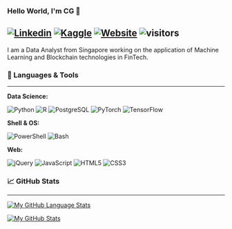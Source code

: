 ### Hello World, I'm CG 👋

[![Linkedin](https://img.shields.io/badge/-|%20sihcheeguan-blue?style=flat&logo=Linkedin&logoColor=white)](https://www.linkedin.com/in/sihcheeguan/)
[![Kaggle](https://img.shields.io/badge/-|%20ninjakira-20BEFF?style=flat&logo=kaggle&logoColor=white)](https://www.kaggle.com/ninjakira)
[![Website](https://img.shields.io/badge/-|%20ninjakira.github.io-47CCCC?style=flat&logo=Google-Chrome&logoColor=white)](https://ninjakira.github.io)
![visitors](https://visitor-badge.glitch.me/badge?page_id=ninjakira)
---

I am a Data Analyst from Singapore working on the application of Machine Learning and Blockchain technologies in FinTech.

### &#x1F527; Languages & Tools
---

**Data Science:**

![Python](https://img.shields.io/badge/-Python-informational?style=flat&logo=python&logoColor=white&color=2bbc8a&labelColor=505050)
![R](https://img.shields.io/badge/-R-informational?style=flat&logo=r&logoColor=white&color=2bbc8a&labelColor=505050)
![PostgreSQL](https://img.shields.io/badge/-SQL-informational?style=flat&logo=postgresql&logoColor=white&color=2bbc8a&labelColor=505050)
![PyTorch](https://img.shields.io/badge/-PyTorch-informational?style=flat&logo=pytorch&logoColor=white&color=2bbc8a&labelColor=505050)
![TensorFlow](https://img.shields.io/badge/-TensorFlow-informational?style=flat&logo=tensorflow&logoColor=white&color=2bbc8a&labelColor=505050)

**Shell & OS:**

![PowerShell](https://img.shields.io/badge/-PowerShell-informational?style=flat&logo=powershell&logoColor=white&color=2bbc8a&labelColor=505050)
![Bash](https://img.shields.io/badge/-Bash-informational?style=flat&logo=gnu-bash&logoColor=white&color=2bbc8a&labelColor=505050)

**Web:**

![jQuery](https://img.shields.io/badge/%20-jQuery-informational?style=flat&logo=jquery&logoColor=white&color=2bbc8a&labelColor=505050)
![JavaScript](https://img.shields.io/badge/%20-JavaScript-informational?style=flat&logo=javascript&logoColor=white&color=2bbc8a&labelColor=505050)
![HTML5](https://img.shields.io/badge/%20-HTML-informational?style=flat&logo=html5&logoColor=white&color=2bbc8a&labelColor=505050)
![CSS3](https://img.shields.io/badge/%20-CSS-informational?style=flat&logo=css3&logoColor=white&color=2bbc8a&labelColor=505050)

### &#x1F4C8; GitHub Stats 
---

[![My GitHub Language Stats](https://github-readme-stats.vercel.app/api/top-langs/?username=ninjakira&langs_count=5&theme=tokyonight)]()

[![My GitHub Stats](https://github-readme-stats.vercel.app/api/?username=ninjakira&count_private=true&theme=tokyonight&showicons=true)]()

<!--
**ninjakira/ninjakira** is a ✨ _special_ ✨ repository because its `README.md` (this file) appears on your GitHub profile.

Here are some ideas to get you started:

- 🔭 I’m currently working on ...
- 🌱 I’m currently learning ...
- 👯 I’m looking to collaborate on ...
- 🤔 I’m looking for help with ...
- 💬 Ask me about ...
- 📫 How to reach me: ...
- 😄 Pronouns: ...
- ⚡ Fun fact: ...
-->
